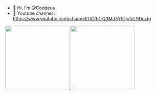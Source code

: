 - 👋 Hi, I’m @Coddeus
- 🎨 Youtube channel : https://www.youtube.com/channel/UCRGrQ3MJ3YtOjvfcL9Dcztg

<!---
Coddeus/Coddeus is a ✨ special ✨ repository because its `README.md` (this file) appears on your GitHub profile.
You can click the Preview link to take a look at your changes.
--->

<a href="https://github.com/Coddeus">
  <img height="200em" src="https://github-readme-stats.vercel.app/api?username=Coddeus">
  <img height="200em" src="https://github-readme-stats.vercel.app/api/top-langs/?username=Coddeus">
</a>
